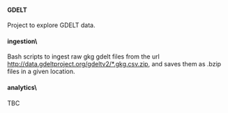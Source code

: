 #### GDELT  

Project to explore GDELT data.  

#### ingestion\  
Bash scripts to ingest raw gkg gdelt files from the url http://data.gdeltproject.org/gdeltv2/*.gkg.csv.zip, and saves them as .bzip files in a given location.  

#### analytics\
TBC
